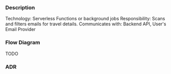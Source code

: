 ### Description
Technology: Serverless Functions or background jobs
Responsibility: Scans and filters emails for travel details.
Communicates with: Backend API, User's Email Provider
### Flow Diagram
TODO

### ADR

